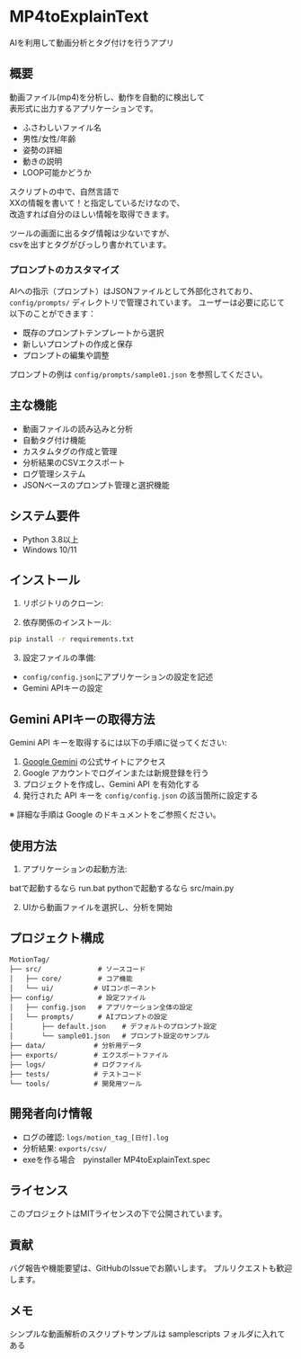 # MP4toExplainText

AIを利用して動画分析とタグ付けを行うアプリ

## 概要

動画ファイル(mp4)を分析し、動作を自動的に検出して  
表形式に出力するアプリケーションです。
 - ふさわしいファイル名
 - 男性/女性/年齢
 - 姿勢の詳細
 - 動きの説明
 - LOOP可能かどうか

スクリプトの中で、自然言語で  
XXの情報を書いて！と指定しているだけなので、  
改造すれば自分のほしい情報を取得できます。

ツールの画面に出るタグ情報は少ないですが、  
csvを出すとタグがびっしり書かれています。

### プロンプトのカスタマイズ

AIへの指示（プロンプト）はJSONファイルとして外部化されており、
`config/prompts/` ディレクトリで管理されています。
ユーザーは必要に応じて以下のことができます：

- 既存のプロンプトテンプレートから選択
- 新しいプロンプトの作成と保存
- プロンプトの編集や調整

プロンプトの例は `config/prompts/sample01.json` を参照してください。

## 主な機能

- 動画ファイルの読み込みと分析
- 自動タグ付け機能
- カスタムタグの作成と管理
- 分析結果のCSVエクスポート
- ログ管理システム
- JSONベースのプロンプト管理と選択機能

## システム要件

- Python 3.8以上
- Windows 10/11

## インストール

1. リポジトリのクローン:

2. 依存関係のインストール:
```bash
pip install -r requirements.txt
```

3. 設定ファイルの準備:
- `config/config.json`にアプリケーションの設定を記述
- Gemini APIキーの設定

## Gemini APIキーの取得方法

Gemini API キーを取得するには以下の手順に従ってください:

1. [Google Gemini](https://www.google.com/ai/gemini) の公式サイトにアクセス
2. Google アカウントでログインまたは新規登録を行う
3. プロジェクトを作成し、Gemini API を有効化する
4. 発行された API キーを `config/config.json` の該当箇所に設定する

※ 詳細な手順は Google のドキュメントをご参照ください。

## 使用方法

1. アプリケーションの起動方法:

batで起動するなら run.bat
pythonで起動するなら src/main.py

2. UIから動画ファイルを選択し、分析を開始

## プロジェクト構成

```
MotionTag/
├── src/              # ソースコード
│   ├── core/         # コア機能
│   └── ui/          # UIコンポーネント
├── config/           # 設定ファイル
│   ├── config.json   # アプリケーション全体の設定
│   └── prompts/      # AIプロンプトの設定
│       ├── default.json    # デフォルトのプロンプト設定
│       └── sample01.json   # プロンプト設定のサンプル
├── data/            # 分析用データ
├── exports/         # エクスポートファイル
├── logs/            # ログファイル
├── tests/           # テストコード
└── tools/           # 開発用ツール
```

## 開発者向け情報

- ログの確認: `logs/motion_tag_[日付].log`
- 分析結果: `exports/csv/`
- exeを作る場合　pyinstaller MP4toExplainText.spec

## ライセンス

このプロジェクトはMITライセンスの下で公開されています。

## 貢献

バグ報告や機能要望は、GitHubのIssueでお願いします。
プルリクエストも歓迎します。 

## メモ

シンプルな動画解析のスクリプトサンプルは
samplescripts
フォルダに入れてある